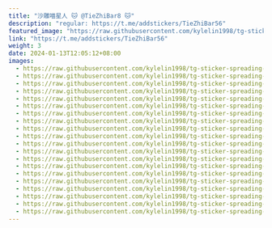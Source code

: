 ```yaml
---
title: "沙雕喵星人 🐱 @TieZhiBar8 🐱"
description: "regular: https://t.me/addstickers/TieZhiBar56"
featured_image: "https://raw.githubusercontent.com/kylelin1998/tg-sticker-spreading-worldwide-images/main/img/d340b637-0feb-495d-a024-2b56a8530a91.jpg"
link: "https://t.me/addstickers/TieZhiBar56"
weight: 3
date: 2024-01-13T12:05:12+08:00
images:
  - https://raw.githubusercontent.com/kylelin1998/tg-sticker-spreading-worldwide-images/main/img/d340b637-0feb-495d-a024-2b56a8530a91.jpg
  - https://raw.githubusercontent.com/kylelin1998/tg-sticker-spreading-worldwide-images/main/img/4ab63277-79ea-4883-93c4-00c2e3d78d0a.jpg
  - https://raw.githubusercontent.com/kylelin1998/tg-sticker-spreading-worldwide-images/main/img/2e00eb5e-1e48-4346-8128-57d5f1e5d973.jpg
  - https://raw.githubusercontent.com/kylelin1998/tg-sticker-spreading-worldwide-images/main/img/9336dbae-3cf0-455e-9e60-d0f592e0c7e1.jpg
  - https://raw.githubusercontent.com/kylelin1998/tg-sticker-spreading-worldwide-images/main/img/7b96b596-10df-4b9d-96c8-90c5d968c16c.jpg
  - https://raw.githubusercontent.com/kylelin1998/tg-sticker-spreading-worldwide-images/main/img/b53759b8-a0d0-40b0-ab8b-805964c2fd19.jpg
  - https://raw.githubusercontent.com/kylelin1998/tg-sticker-spreading-worldwide-images/main/img/429382ab-e60d-4669-9635-2f201b7e162e.jpg
  - https://raw.githubusercontent.com/kylelin1998/tg-sticker-spreading-worldwide-images/main/img/4bfac02d-ba6b-41c3-b2df-e1bc8c9f2aaf.jpg
  - https://raw.githubusercontent.com/kylelin1998/tg-sticker-spreading-worldwide-images/main/img/1cc93003-10ba-4df6-b05c-1dcd06e5886d.jpg
  - https://raw.githubusercontent.com/kylelin1998/tg-sticker-spreading-worldwide-images/main/img/c60baf01-3db2-4e37-acb8-036bf660eb81.jpg
  - https://raw.githubusercontent.com/kylelin1998/tg-sticker-spreading-worldwide-images/main/img/25849253-762f-4234-92c6-cc2882c8501c.jpg
  - https://raw.githubusercontent.com/kylelin1998/tg-sticker-spreading-worldwide-images/main/img/47dd2dc0-0f00-4ff2-94b5-daccae7bbf41.jpg
  - https://raw.githubusercontent.com/kylelin1998/tg-sticker-spreading-worldwide-images/main/img/7da33af7-2c70-4330-a06c-75bb77b9cfff.jpg
  - https://raw.githubusercontent.com/kylelin1998/tg-sticker-spreading-worldwide-images/main/img/f43d0bf1-3001-47e1-a76c-03d4312e383e.jpg
  - https://raw.githubusercontent.com/kylelin1998/tg-sticker-spreading-worldwide-images/main/img/332da178-354a-46eb-b280-54934ba5af7b.jpg
  - https://raw.githubusercontent.com/kylelin1998/tg-sticker-spreading-worldwide-images/main/img/424d16ae-5244-450d-bf8d-4779731602ac.jpg
  - https://raw.githubusercontent.com/kylelin1998/tg-sticker-spreading-worldwide-images/main/img/686978cd-0016-4411-b0dc-dc8e4233a80f.jpg
  - https://raw.githubusercontent.com/kylelin1998/tg-sticker-spreading-worldwide-images/main/img/efae204b-2c8a-41f7-bc49-14804025004b.jpg
  - https://raw.githubusercontent.com/kylelin1998/tg-sticker-spreading-worldwide-images/main/img/a9b81245-531c-4fbe-90c6-b8f3cd268d79.jpg
  - https://raw.githubusercontent.com/kylelin1998/tg-sticker-spreading-worldwide-images/main/img/4efd334f-81f0-4584-9eae-9306aa697fd0.jpg
---
```

